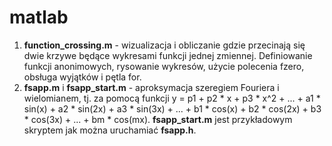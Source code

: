# matlab

1. **function_crossing.m** - wizualizacja i obliczanie gdzie przecinają się dwie krzywe będące wykresami funkcji jednej zmiennej. Definiowanie funkcji anonimowych, rysowanie wykresów, użycie polecenia fzero, obsługa wyjątków i pętla for.
1. **fsapp.m** i **fsapp_start.m** - aproksymacja szeregiem Fouriera i wielomianem, tj. za pomocą funkcji y = p1 + p2 * x + p3 * x^2 + ... + a1 * sin(x) + a2 * sin(2x) + a3 * sin(3x) + ... + b1 * cos(x) + b2 * cos(2x) + b3 * cos(3x) + ... + bm * cos(mx). **fsapp_start.m** jest przykładowym skryptem jak można uruchamiać **fsapp.h**.

